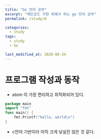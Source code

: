 ```yaml
---
title: "Go 언어 공부"
excerpt: "체인코드 구현 위해서 하는 go 언어 공부"
permalink: /study/8

categories:
  - study
tags:
  - study
  - Go

last_modified_at: 2020-08-24
---
```


# 프로그램 작성과 동작
- atom 이 가장 편리하고 최적화되어 있다.  
``` go
package main
import "fmt"
func main() {
    fmt.Printf("hello, world\n")
}
```  
- c언어 기반이라 아직 크게 낯설진 않은 것 같다.  